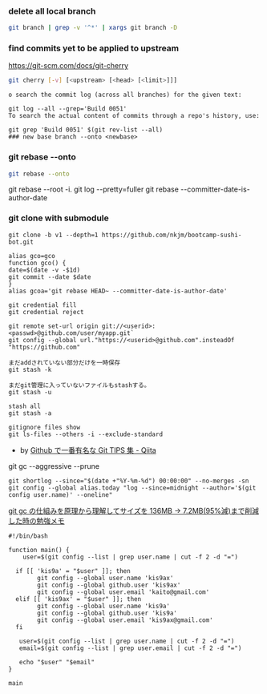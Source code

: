 ### delete all local branch

```sh
git branch | grep -v '^*' | xargs git branch -D
```

### find commits yet to be applied to upstream

https://git-scm.com/docs/git-cherry

```sh
git cherry [-v] [<upstream> [<head> [<limit>]]]

```

```
o search the commit log (across all branches) for the given text:

git log --all --grep='Build 0051'
To search the actual content of commits through a repo's history, use:

git grep 'Build 0051' $(git rev-list --all)
### new base branch --onto <newbase>

```

### git rebase --onto

```sh
git rebase --onto
```

git rebase --root -i.
git log --pretty=fuller
git rebase --committer-date-is-author-date

### git clone with submodule

```
git clone -b v1 --depth=1 https://github.com/nkjm/bootcamp-sushi-bot.git
```

```
alias gco=gco
function gco() {
date=$(date -v -$1d)
git commit --date $date
}
alias gcoa='git rebase HEAD~ --committer-date-is-author-date'

git credential fill
git credential reject

git remote set-url origin git://<userid>:<passwd>@github.com/user/myapp.git`
git config --global url."https://<userid>@github.com".insteadOf "https://github.com"

まだaddされていない部分だけを一時保存
git stash -k

まだgit管理に入っていないファイルもstashする。
git stash -u

stash all
git stash -a

gitignore files show
git ls-files --others -i --exclude-standard
```

- by [Github で一番有名な Git TIPS 集 - Qiita](https://qiita.com/rana_kualu/items/4d5e27244256e9689304)

git gc --aggressive --prune

```
git shortlog --since="$(date +"%Y-%m-%d") 00:00:00" --no-merges -sn
git config --global alias.today "log --since=midnight --author='$(git config user.name)' --oneline"
```

[git gc の仕組みを原理から理解してサイズを 136MB → 7.2MB(95%減)まで削減した時の勉強メモ](https://zenn.dev/ulwlu/articles/cc2443d32e2444)

```
#!/bin/bash

function main() {
	user=$(git config --list | grep user.name | cut -f 2 -d "=")

  if [[ 'kis9a' = "$user" ]]; then
		git config --global user.name 'kis9ax'
		git config --global github.user 'kis9ax'
		git config --global user.email 'kaito@gmail.com'
  elif [[ 'kis9ax' = "$user" ]]; then
		git config --global user.name 'kis9a'
		git config --global github.user 'kis9a'
		git config --global user.email 'kis9ax@gmail.com'
  fi

   user=$(git config --list | grep user.name | cut -f 2 -d "=")
   email=$(git config --list | grep user.email | cut -f 2 -d "=")

   echo "$user" "$email"
}

main
```
